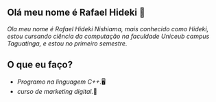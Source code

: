 ## Olá meu nome é Rafael Hideki 👋

_Ola meu nome é Rafael Hideki Nishiama, mais conhecido como Hideki, estou cursando ciência da computação na faculdade Uniceub campus Taguatinga, e estou no primeiro semestre._

## O que eu faço?

- _Programo na linguagem C++._🖥
- _curso de marketing digital._📱
  

